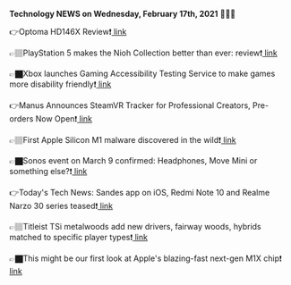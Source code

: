 <b>Technology NEWS on Wednesday, February 17th, 2021</b> 📡📡📡 

👉Optoma HD146X Review❗️<a href='https://techblock.club/?p=10151'> link</a>

👉🏽PlayStation 5 makes the Nioh Collection better than ever: review❗️<a href='https://techblock.club/?p=10153'> link</a>

👉🏿Xbox launches Gaming Accessibility Testing Service to make games more disability friendly❗️<a href='https://techblock.club/?p=10155'> link</a>

👉Manus Announces SteamVR Tracker for Professional Creators, Pre-orders Now Open❗️<a href='https://techblock.club/?p=10157'> link</a>

👉🏽First Apple Silicon M1 malware discovered in the wild❗️<a href='https://techblock.club/?p=10159'> link</a>

👉🏿Sonos event on March 9 confirmed: Headphones, Move Mini or something else?❗️<a href='https://techblock.club/?p=10161'> link</a>

👉Today's Tech News: Sandes app on iOS, Redmi Note 10 and Realme Narzo 30 series teased❗️<a href='https://techblock.club/?p=10163'> link</a>

👉🏽Titleist TSi metalwoods add new drivers, fairway woods, hybrids matched to specific player types❗️<a href='https://techblock.club/?p=10165'> link</a>

👉🏿This might be our first look at Apple's blazing-fast next-gen M1X chip❗️<a href='https://techblock.club/?p=10167'> link</a>

